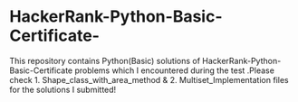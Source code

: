 # HackerRank-Python-Basic-Certificate-
This repository contains Python(Basic) solutions of HackerRank-Python-Basic-Certificate problems which I encountered during the test .Please check 1. Shape_class_with_area_method  &amp; 2. Multiset_Implementation files for the solutions I submitted!
